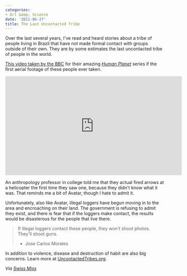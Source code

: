 ```yaml
---
categories:
- Art &amp; Science
date: '2011-06-27'
title: The Last Uncontacted Tribe
---
```


Over the last several years, I've read and heard stories about a tribe of people living in Brazil that have not made formal contact with groups outside of their own. They are by some estimates the last uncontacted tribe of people in the world.

<a href="http://vimeo.com/19712297">This video taken by the BBC</a> for their amazing <a href="https://gomakethings.com/human-planet/"><em>Human Planet</em></a> series if the first aerial footage of these people ever taken.

<iframe class="alignc" src="https://player.vimeo.com/video/19712297" width="560" height="315" frameborder="0"></iframe>

An anthropology professor in college told me that they actual fired arrows at a helicopter the first time they saw one, because they didn't know what it was. That reminds me a bit of Avatar, though I hate to admit it.

Unfortunately, also like Avatar, illegal loggers have begun moving in to the area and encroaching on their land. The government is refusing to admit they exist, and there is fear that if the loggers make contact, the results would be disasterous for the people that live there.

<blockquote>If illegal loggers contact these people, they won't shoot photos. They'll shoot guns.

- Jose Carlos Morales</blockquote>

In addition to violence, disease and destruction of habit are also big concerns. Learn more at <a href="http://www.uncontactedtribes.org/">UncontactedTribes.org</a>.

<em>Via <a href="http://www.swiss-miss.com/2011/06/uncontacted-amazon-tribe.html">Swiss Miss</a></em>